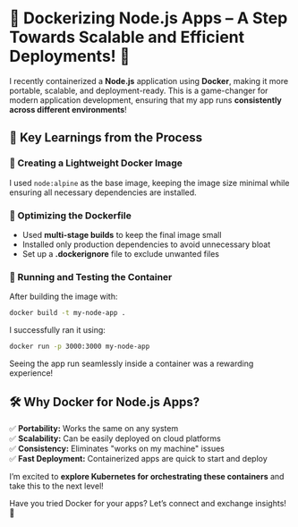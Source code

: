 # 🚀 Dockerizing Node.js Apps – A Step Towards Scalable and Efficient Deployments! 🐳

I recently containerized a **Node.js** application using **Docker**, making it more portable, scalable, and deployment-ready. This is a game-changer for modern application development, ensuring that my app runs **consistently across different environments**!

## 🌟 Key Learnings from the Process

### 🔹 Creating a Lightweight Docker Image
I used `node:alpine` as the base image, keeping the image size minimal while ensuring all necessary dependencies are installed.

### 🔹 Optimizing the Dockerfile
- Used **multi-stage builds** to keep the final image small
- Installed only production dependencies to avoid unnecessary bloat
- Set up a **.dockerignore** file to exclude unwanted files

### 🔹 Running and Testing the Container
After building the image with:
```bash
docker build -t my-node-app .
```
I successfully ran it using:
```bash
docker run -p 3000:3000 my-node-app
```
Seeing the app run seamlessly inside a container was a rewarding experience!

## 🛠 Why Docker for Node.js Apps?
✅ **Portability:** Works the same on any system  
✅ **Scalability:** Can be easily deployed on cloud platforms  
✅ **Consistency:** Eliminates "works on my machine" issues  
✅ **Fast Deployment:** Containerized apps are quick to start and deploy  

I’m excited to **explore Kubernetes for orchestrating these containers** and take this to the next level!

Have you tried Docker for your apps? Let’s connect and exchange insights! 🚀

